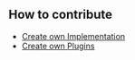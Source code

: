 ## How to contribute

* [Create own Implementation](/gitbook/how-to-contribute/create-own-implementation.md)
* [Create own Plugins](/gitbook/how-to-contribute/create-own-plugins.md)




